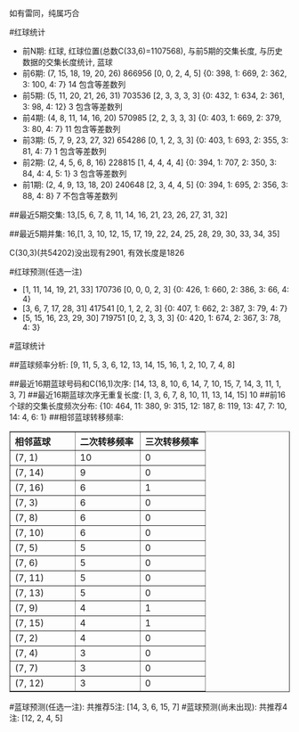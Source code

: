 <!-- 
.. title: 双色球2013103期(2013-09-03)数据分析报告
.. slug: slott-2013103-2013-09-03-report
.. date: 2013-09-04 08:00:00 UTC+08:00
.. tags: Lottery
.. link: 
.. description: 
.. type: text
-->

如有雷同，纯属巧合

<!-- TEASER_END-->

#红球统计

- 前N期: 红球, 红球位置(总数C(33,6)=1107568), 与前5期的交集长度, 与历史数据的交集长度统计, 蓝球
- 前6期: (7, 15, 18, 19, 20, 26) 866956 [0, 0, 2, 4, 5] {0: 398, 1: 669, 2: 362, 3: 100, 4: 7} 14 包含等差数列
- 前5期: (5, 11, 20, 21, 26, 31) 703536 [2, 3, 3, 3, 3] {0: 432, 1: 634, 2: 361, 3: 98, 4: 12} 3 包含等差数列
- 前4期: (4, 8, 11, 14, 16, 20) 570985 [2, 2, 3, 3, 3] {0: 403, 1: 669, 2: 379, 3: 80, 4: 7} 11 包含等差数列
- 前3期: (5, 7, 9, 23, 27, 32) 654286 [0, 1, 2, 3, 3] {0: 403, 1: 693, 2: 355, 3: 81, 4: 7} 1 包含等差数列
- 前2期: (2, 4, 5, 6, 8, 16) 228815 [1, 4, 4, 4, 4] {0: 394, 1: 707, 2: 350, 3: 84, 4: 4, 5: 1} 3 包含等差数列
- 前1期: (2, 4, 9, 13, 18, 20) 240648 [2, 3, 4, 4, 5] {0: 394, 1: 695, 2: 356, 3: 88, 4: 8} 7 不包含等差数列

##最近5期交集:
13,[5, 6, 7, 8, 11, 14, 16, 21, 23, 26, 27, 31, 32]

##最近5期并集:
16,[1, 3, 10, 12, 15, 17, 19, 22, 24, 25, 28, 29, 30, 33, 34, 35]

C(30,3)(共54202)没出现有2901, 
有效长度是1826

#红球预测(任选一注)

- [1, 11, 14, 19, 21, 33] 170736 [0, 0, 0, 2, 3] {0: 426, 1: 660, 2: 386, 3: 66, 4: 4}
- [3, 6, 7, 17, 28, 31] 417541 [0, 1, 2, 2, 3] {0: 407, 1: 662, 2: 387, 3: 79, 4: 7}
- [5, 15, 16, 23, 29, 30] 719751 [0, 2, 3, 3, 3] {0: 420, 1: 674, 2: 367, 3: 78, 4: 3}

#蓝球统计

##蓝球频率分析:
[9, 11, 5, 3, 6, 12, 13, 14, 15, 16, 1, 2, 10, 7, 4, 8]

##最近16期蓝球号码和C(16,1)次序:
[14, 13, 8, 10, 6, 14, 7, 10, 15, 7, 14, 3, 11, 1, 3, 7]
##最近16期蓝球次序无重复长度:
[1, 3, 6, 7, 8, 10, 11, 13, 14, 15] 10
##前16个球的交集长度频次分布:
{10: 464, 11: 380, 9: 315, 12: 187, 8: 119, 13: 47, 7: 10, 14: 4, 6: 1}
##相邻蓝球转移频率:
<table border="1" class="table table-striped dataframe">
  <thead>
    <tr style="text-align: left;">
      <th style="min-width: 100px;">相邻蓝球</th>
      <th style="min-width: 100px;">二次转移频率</th>
      <th style="min-width: 100px;">三次转移频率</th>
    </tr>
  </thead>
  <tbody>
    <tr>
      <td>  (7, 1)</td>
      <td> 10</td>
      <td> 0</td>
    </tr>
    <tr>
      <td> (7, 14)</td>
      <td>  9</td>
      <td> 0</td>
    </tr>
    <tr>
      <td> (7, 16)</td>
      <td>  6</td>
      <td> 1</td>
    </tr>
    <tr>
      <td>  (7, 3)</td>
      <td>  6</td>
      <td> 0</td>
    </tr>
    <tr>
      <td>  (7, 8)</td>
      <td>  6</td>
      <td> 0</td>
    </tr>
    <tr>
      <td> (7, 10)</td>
      <td>  6</td>
      <td> 0</td>
    </tr>
    <tr>
      <td>  (7, 5)</td>
      <td>  5</td>
      <td> 0</td>
    </tr>
    <tr>
      <td>  (7, 6)</td>
      <td>  5</td>
      <td> 0</td>
    </tr>
    <tr>
      <td> (7, 11)</td>
      <td>  5</td>
      <td> 0</td>
    </tr>
    <tr>
      <td> (7, 13)</td>
      <td>  5</td>
      <td> 0</td>
    </tr>
    <tr>
      <td>  (7, 9)</td>
      <td>  4</td>
      <td> 1</td>
    </tr>
    <tr>
      <td> (7, 15)</td>
      <td>  4</td>
      <td> 1</td>
    </tr>
    <tr>
      <td>  (7, 2)</td>
      <td>  4</td>
      <td> 0</td>
    </tr>
    <tr>
      <td>  (7, 4)</td>
      <td>  3</td>
      <td> 0</td>
    </tr>
    <tr>
      <td>  (7, 7)</td>
      <td>  3</td>
      <td> 0</td>
    </tr>
    <tr>
      <td> (7, 12)</td>
      <td>  3</td>
      <td> 0</td>
    </tr>
  </tbody>
</table>
#蓝球预测(任选一注):
共推荐5注: [14, 3, 6, 15, 7]
#蓝球预测(尚未出现):
共推荐4注: [12, 2, 4, 5]

